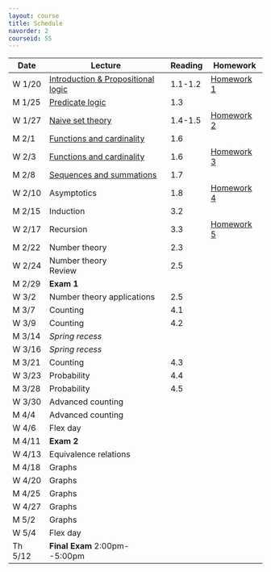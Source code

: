 ```yaml
---
layout: course
title: Schedule
navorder: 2
courseid: 55
---
```


Date|Lecture|Reading|Homework
----|-------|-------|--------
W 1/20 | [Introduction & Propositional logic](lecture01.pdf) |<!-- Week 0 -->1.1-1.2 | [Homework 1](homework01.html)
M 1/25 | [Predicate logic](lecture02.pdf) |<!-- Week 1 -->1.3
W 1/27 | [Naive set theory](lecture03.pdf) | 1.4-1.5 | [Homework 2](homework02.html)
M 2/1  | [Functions and cardinality](lecture04.pdf) | 1.6<!-- Week 2 -->
W 2/3  | [Functions and cardinality](lecture05.pdf) | 1.6 | [Homework 3](homework03.html)
M 2/8  | [Sequences and summations](lecture06.pdf) | 1.7<!-- Week 3 -->
W 2/10 | Asymptotics | 1.8 | [Homework 4](homework04.html)
M 2/15 | Induction | 3.2 <!-- Week 4 -->
W 2/17 | Recursion | 3.3 | [Homework 5](homework05.html)
M 2/22 | Number theory | 2.3<!-- Week 5 -->
W 2/24 | Number theory<br/>Review | 2.5
M 2/29 | __Exam 1__ | <!-- Week 6 -->
W 3/2  | Number theory applications | 2.5 | <!-- Send out low grade notifications -->
M 3/7  | Counting | 4.1<!-- Week 7 -->
W 3/9  | Counting | 4.2<!-- Mar 10: last day to drop -->
M 3/14 | _Spring recess_ |
W 3/16 | _Spring recess_ |
M 3/21 | Counting | 4.3<!-- Week 8 -->
W 3/23 | Probability | 4.4
M 3/28 | Probability | 4.5<!-- Week 9 -->
W 3/30 | Advanced counting |
M 4/4  | Advanced counting | <!-- Week 10 -->
W 4/6  | Flex day |
M 4/11 | __Exam 2__ | <!-- Week 11 -->
W 4/13 | Equivalence relations |
M 4/18 | Graphs | <!-- Week 12 -->
W 4/20 | Graphs |
M 4/25 | Graphs | <!-- Week 13 -->
W 4/27 | Graphs |
M 5/2  | Graphs | <!-- Week 14 -->
W 5/4  | Flex day |
Th 5/12 | __Final Exam__ 2:00pm--5:00pm |
